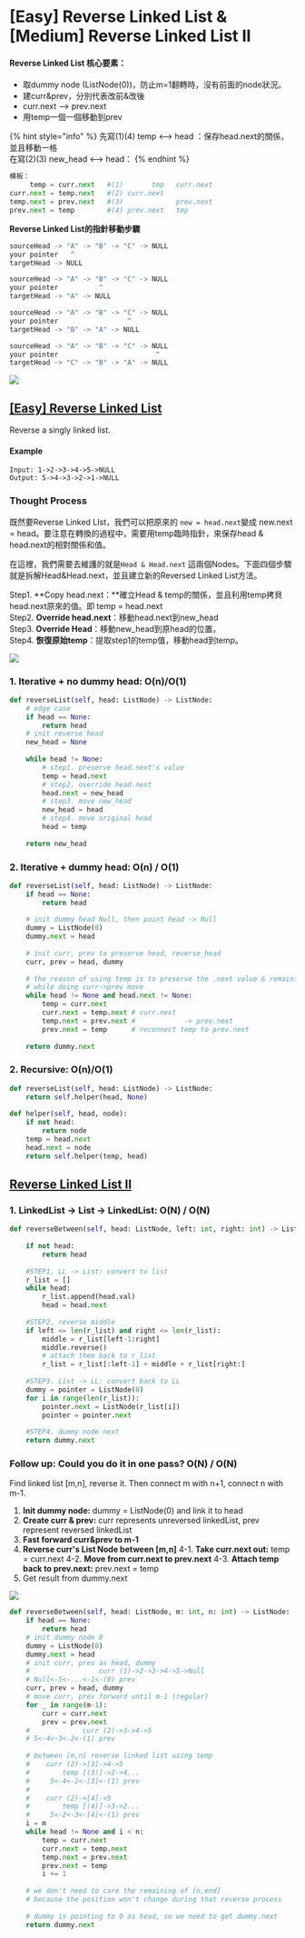 # \[Easy\] Reverse Linked List & \[Medium\] Reverse Linked List II

#### Reverse Linked List 核心要素：

* 取dummy node \(ListNode\(0\)\)，防止m=1翻轉時，沒有前面的node狀況。
* 建curr&prev，分別代表改前&改後
* curr.next --&gt; prev.next
* 用temp一個一個移動到prev

{% hint style="info" %}
先寫\(1\)\(4\) temp &lt;--&gt; head         ：保存head.next的關係，並且移動一格  
在寫\(2\)\(3\) new\_head &lt;--&gt; head：
{% endhint %}

```python
模板：
     temp = curr.next   #(1)       tmp   curr.next
curr.next = temp.next   #(2) curr.next
temp.next = prev.next   #(3)             prev.next
prev.next = temp        #(4) prev.next   tmp
```

**Reverse Linked List的指針移動步驟**

```python
sourceHead -> "A" -> "B" -> "C" -> NULL
your pointer   ^
targetHead -> NULL

sourceHead -> "A" -> "B" -> "C" -> NULL
your pointer          ^
targetHead -> "A" -> NULL

sourceHead -> "A" -> "B" -> "C" -> NULL
your pointer                 ^
targetHead -> "B" -> "A" -> NULL

sourceHead -> "A" -> "B" -> "C" -> NULL
your pointer                        ^
targetHead -> "C" -> "B" -> "A" -> NULL
```

![](../../.gitbook/assets/reversedlinkedlist.jpg)

## [\[Easy\] Reverse Linked List](https://leetcode.com/problems/reverse-linked-list/)

Reverse a singly linked list.

#### Example

```text
Input: 1->2->3->4->5->NULL
Output: 5->4->3->2->1->NULL
```

### Thought Process

既然要Reverse Linked LIst，我們可以把原來的 `new = head.next`變成 new.next = head。要注意在轉換的過程中，需要用temp臨時指針，來保存head & head.next的相對關係和值。

在這裡，我們需要去維護的就是`Head & Head.next` 這兩個Nodes。下面四個步驟就是拆解Head&Head.next，並且建立新的Reversed Linked List方法。

Step1. **Copy head.next：**確立Head & temp的關係，並且利用temp拷貝head.next原來的值。即 temp = head.next  
Step2. **Override head.next**：移動head.next到new\_head  
Step3. **Override Head**：移動new\_head到原head的位置。  
Step4. **恢復原始temp**：提取step1的temp值，移動head到temp。 

![](../../.gitbook/assets/reverselinkedlist.jpg)

### 1. Iterative + no dummy head: O\(n\)/O\(1\)

```python
def reverseList(self, head: ListNode) -> ListNode:
    # edge case
    if head == None:
        return head
    # init reverse head
    new_head = None
    
    while head != None:
        # step1. preserve head.next's value
        temp = head.next
        # step2. override head.next
        head.next = new_head
        # step3. move new_head
        new_head = head
        # step4. move original head
        head = temp
    
    return new_head
```

### 2. Iterative + dummy head: O\(n\) / O\(1\)

```python
def reverseList(self, head: ListNode) -> ListNode:
    if head == None:
        return head
    
    # init dummy head Null, then point head -> Null
    dummy = ListNode(0)
    dummy.next = head
    
    # init curr, prev to preserve head, reverse_head
    curr, prev = head, dummy
    
    # the reason of using temp is to preserve the .next value & remaining pieces
    # while doing curr->prev move 
    while head != None and head.next != None:
        temp = curr.next
        curr.next = temp.next # curr.next
        temp.next = prev.next #            -> prev.next
        prev.next = temp      # reconnect temp to prev.next
    
    return dummy.next
```

### 2. Recursive: O\(n\)/O\(1\)

```python
def reverseList(self, head: ListNode) -> ListNode:
    return self.helper(head, None)
    
def helper(self, head, node):
    if not head:
        return node
    temp = head.next
    head.next = node
    return self.helper(temp, head)
```

## [Reverse Linked List II](https://leetcode.com/problems/reverse-linked-list-ii/) 

### 1. LinkedList -&gt; List -&gt; LinkedList: O\(N\) / O\(N\)

```python
def reverseBetween(self, head: ListNode, left: int, right: int) -> ListNode:
    
    if not head:
        return head
    
    #STEP1. LL -> List: convert to list
    r_list = []
    while head:
        r_list.append(head.val)
        head = head.next
    
    #STEP2. reverse middle
    if left <= len(r_list) and right <= len(r_list): 
        middle = r_list[left-1:right]
        middle.reverse()
        # attach them back to r_list
        r_list = r_list[:left-1] + middle + r_list[right:]      
            
    #STEP3. List -> LL: convert back to LL
    dummy = pointer = ListNode(0)
    for i in range(len(r_list)):
        pointer.next = ListNode(r_list[i])
        pointer = pointer.next
    
    #STEP4. dummy node next
    return dummy.next
```

### **Follow up:** Could you do it in one pass?    O\(N\) / O\(N\)

Find linked list \[m,n\], reverse it. Then connect m with n+1, connect n with m-1.

1. **Init dummy node:** dummy = ListNode\(0\) and link it to head
2. **Create curr & prev:** curr represents unreversed linkedList, prev represent reversed linkedList
3. **Fast forward curr&prev to m-1**
4. **Reverse curr's List Node between \[m,n\]** 4-1. **Take curr.next out:** temp = curr.next 4-2. **Move from curr.next to prev.next** 4-3. **Attach temp back to prev.next:** prev.next = temp
5. Get result from dummy.next

![](../../.gitbook/assets/reverselinkedlist_ii.jpg)

```python
def reverseBetween(self, head: ListNode, m: int, n: int) -> ListNode:
    if head == None:
        return head
    # init dummy node 0
    dummy = ListNode(0)
    dummy.next = head
    # init curr, prev as head, dummy
    #                 curr (1)->2->3->4->5->Null
    # Null<-5<-...<-1<-(0) prev
    curr, prev = head, dummy
    # move curr, prev forward until m-1 (regular)
    for _ in range(m-1):
        curr = curr.next
        prev = prev.next
    #             curr (2)->3->4->5
    # 5<-4<-3<-2<-(1) prev
    
    # between [m,n] reverse linked list using temp
    #    curr (2)->[3]->4->5
    #        temp [(3)]->2->4...
    #     5<-4<-2<-[3]<-(1) prev  
    #
    #    curr (2)->[4]->5
    #        temp [(4)]->3->2...
    #     5<-2<-3<-[4]<-(1) prev
    i = m
    while head != None and i < n:
        temp = curr.next
        curr.next = temp.next
        temp.next = prev.next
        prev.next = temp
        i += 1
    
    # we don't need to care the remaining of [n,end] 
    # because the position won't change during that reverse process
    
    # dummy is pointing to 0 as head, so we need to get dummy.next
    return dummy.next
    
```

